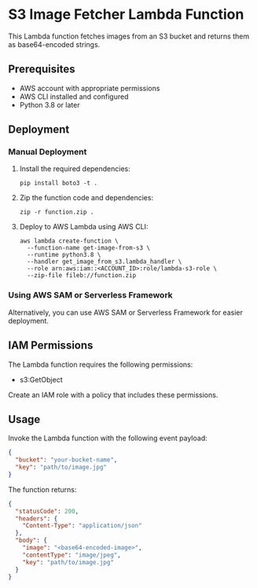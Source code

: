 # S3 Image Fetcher Lambda Function

This Lambda function fetches images from an S3 bucket and returns them as base64-encoded strings.

## Prerequisites

- AWS account with appropriate permissions
- AWS CLI installed and configured
- Python 3.8 or later

## Deployment

### Manual Deployment

1. Install the required dependencies:
   ```
   pip install boto3 -t .
   ```

2. Zip the function code and dependencies:
   ```
   zip -r function.zip .
   ```

3. Deploy to AWS Lambda using AWS CLI:
   ```
   aws lambda create-function \
     --function-name get-image-from-s3 \
     --runtime python3.8 \
     --handler get_image_from_s3.lambda_handler \
     --role arn:aws:iam::<ACCOUNT_ID>:role/lambda-s3-role \
     --zip-file fileb://function.zip
   ```

### Using AWS SAM or Serverless Framework

Alternatively, you can use AWS SAM or Serverless Framework for easier deployment.

## IAM Permissions

The Lambda function requires the following permissions:
- s3:GetObject

Create an IAM role with a policy that includes these permissions.

## Usage

Invoke the Lambda function with the following event payload:

```json
{
  "bucket": "your-bucket-name",
  "key": "path/to/image.jpg"
}
```

The function returns:

```json
{
  "statusCode": 200,
  "headers": {
    "Content-Type": "application/json"
  },
  "body": {
    "image": "<base64-encoded-image>",
    "contentType": "image/jpeg",
    "key": "path/to/image.jpg"
  }
}
``` 